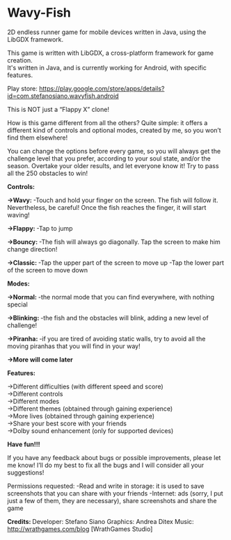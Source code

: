 # Wavy-Fish
2D endless runner game for mobile devices written in Java, using the LibGDX framework.

This game is written with LibGDX, a cross-platform framework for game creation.  
It's written in Java, and is currently working for Android, with specific features.

Play store: https://play.google.com/store/apps/details?id=com.stefanosiano.wavyfish.android

This is NOT just a “Flappy X” clone!

How is this game different from all the others?
Quite simple: it offers a different kind of controls and optional modes, created by me, so you won’t find them elsewhere!

You can change the options before every game, so you will always get the challenge level that you prefer, according to your soul state, and/or the season.
Overtake your older results, and let everyone know it!
Try to pass all the 250 obstacles to win!


<b>Controls: </b>

<b>->Wavy: </b>
-Touch and hold your finger on the screen. The fish will follow it. Nevertheless, be careful! Once the fish reaches the finger, it will start waving!

<b>->Flappy: </b>
-Tap to jump

<b>->Bouncy: </b>
-The fish will always go diagonally. Tap the screen to make him change direction!

<b>->Classic: </b>
-Tap the upper part of the screen to move up
-Tap the lower part of the screen to move down



<b>Modes: </b>

<b>->Normal:  </b>
-the normal mode that you can find everywhere, with nothing special

<b>->Blinking:  </b>
-the fish and the obstacles will blink, adding a new level of challenge!

<b>->Piranha:  </b>
-if you are tired of avoiding static walls, try to avoid all the moving piranhas that you will find in your way!

<b>->More will come later </b>


<b>Features: </b>

->Different difficulties (with different speed and score)  
->Different controls  
->Different modes  
->Different themes (obtained through gaining experience)  
->More lives (obtained through gaining experience)  
->Share your best score with your friends   
->Dolby sound enhancement (only for supported devices)  

<b>Have fun!!! </b>

If you have any feedback about bugs or possible improvements, please let me know!
I’ll do my best to fix all the bugs and I will consider all your suggestions!


Permissions requested:
-Read and write in storage: it is used to save screenshots that you can share with your friends
-Internet: ads (sorry, I put just a few of them, they are necessary), share screenshots and share the game

<b>Credits: </b>
Developer: Stefano Siano
Graphics: Andrea Ditex
Music: http://wrathgames.com/blog [WrathGames Studio]
